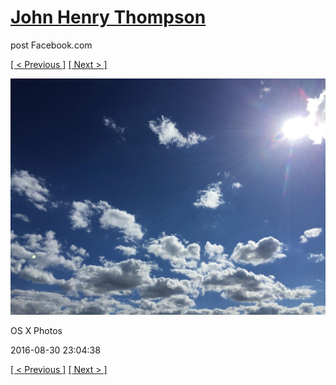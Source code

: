 # [John Henry Thompson](../README.md)
post Facebook.com

[[ < Previous ]](2016-09-01-1.md) [[ Next > ]](2016-08-30-2.md)

[![](../media/2016-08-30/OS-X-Photos.jpg)](../README.md)

OS X Photos

2016-08-30 23:04:38

[[ < Previous ]](2016-09-01-1.md) [[ Next > ]](2016-08-30-2.md)
